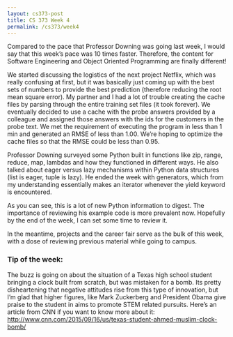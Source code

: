 ```yaml
---
layout: cs373-post
title: CS 373 Week 4
permalink: /cs373/week4
---
```


Compared to the pace that Professor Downing was going last week, I would say that this week’s pace was 10 times faster.  Therefore, the content for Software Engineering and Object Oriented Programming are finally different!

We started discussing the logistics of the next project Netflix, which was really confusing at first, but it was basically just coming up with the best sets of numbers to provide the best prediction (therefore reducing the root mean square error). My partner and I had a lot of trouble creating the cache files by parsing through the entire training set files (it took forever). We eventually decided to use a cache with the probe answers provided by a colleague and assigned those answers with the ids for the customers in the probe text. We met the requirement of executing the program in less than 1 min and generated an RMSE of less than 1.00. We’re hoping to optimize the cache files so that the RMSE could be less than 0.95.

Professor Downing surveyed some Python built in functions like zip, range, reduce, map, lambdas and how they functioned in different ways. He also talked about eager versus lazy mechanisms within Python data structures (list is eager, tuple is lazy). He ended the week with generators, which from my understanding essentially makes an iterator whenever the yield keyword is encountered.

As you can see, this is a lot of new Python information to digest. The importance of reviewing his example code is more prevalent now. Hopefully by the end of the week, I can set some time to review it.

In the meantime, projects and the career fair serve as the bulk of this week, with a dose of reviewing previous material while going to campus.


### Tip of the week:
The buzz is going on about the situation of a Texas high school student bringing a clock built from scratch, but was mistaken for a bomb. Its pretty disheartening that negative attitudes rise from this type of innovation, but I’m glad that higher figures, like Mark Zuckerberg and President Obama give praise to the student in aims to promote STEM related pursuits. Here’s an article from CNN if you want to know more about it: http://www.cnn.com/2015/09/16/us/texas-student-ahmed-muslim-clock-bomb/
